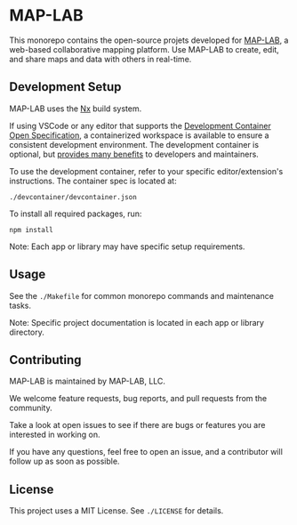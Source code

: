 # MAP-LAB

This monorepo contains the open-source projets developed for [MAP-LAB](https://map-lab.info/), a web-based collaborative mapping platform. Use MAP-LAB to create, edit, and share maps and data with others in real-time.

## Development Setup

MAP-LAB uses the [Nx](https://nx.dev) build system.

If using VSCode or any editor that supports the [Development Container Open Specification](https://containers.dev/supporting), a containerized workspace is available to ensure a consistent development environment. The development container is optional, but [provides many benefits](https://containers.dev/overview) to developers and maintainers.

To use the development container, refer to your specific editor/extension's instructions. The container spec is located at:

`./devcontainer/devcontainer.json`

To install all required packages, run:

`npm install`

Note: Each app or library may have specific setup requirements.

## Usage

See the `./Makefile` for common monorepo commands and maintenance tasks.

Note: Specific project documentation is located in each app or library directory.

## Contributing

MAP-LAB is maintained by MAP-LAB, LLC.

We welcome feature requests, bug reports, and pull requests from the community.

Take a look at open issues to see if there are bugs or features you are interested in working on.

If you have any questions, feel free to open an issue, and a contributor will follow up as soon as possible.

## License

This project uses a MIT License. See `./LICENSE` for details.
